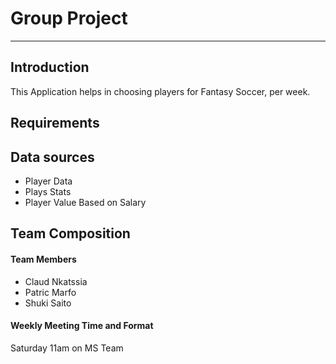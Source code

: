 # Group Project

---

## Introduction

This Application helps in choosing players for Fantasy Soccer, per week.

## Requirements



## Data sources
- Player Data
- Plays Stats
- Player Value Based on Salary

## Team Composition

  #### Team Members
  - Claud Nkatssia
  - Patric Marfo
  - Shuki Saito
  
  #### Weekly Meeting Time and Format
  Saturday 11am on MS Team
